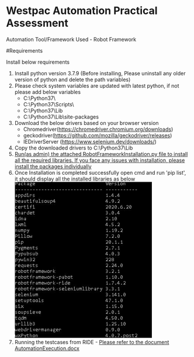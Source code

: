 # Westpac Automation Practical Assessment

Automation Tool/Framework Used - Robot Framework

#Requirements

Install below requirements

1. Install python version 3.7.9 (Before installing, Please uninstall any older version of python and delete the path variables)
2. Please check system variables are updated with latest python, if not please add below variables  
    - C:\Python37\
    - C:\Python37\Scripts\
    - C:\Python37\Lib
    - C:\Python37\Lib\site-packages
3. Download the below drivers based on your browser version
    * Chromedriver(https://chromedriver.chromium.org/downloads) 
    * geckodriver(https://github.com/mozilla/geckodriver/releases)
    * IEDriverServer (https://www.selenium.dev/downloads/)
4. Copy the downloaded drivers to C:\Python37\Lib
5. [Run(as admin) the attached RobotFrameworkInstallation.py file to install all the required libraries. If you face any issues with installation, please install the packages individually](RobotFrameworkInstalltion.py)
6. Once Installation is completed successfully open cmd and run 'pip list', it should display all the installed libraries as below
 ![ScreenShot](InstalledPackages.JPG)
7. Running the testcases from RIDE - [Please refer to the document AutomationExecution.docx](AutomationExecution.docx)
  
